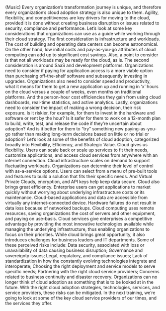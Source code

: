 (Music) Every organization’s transformation journey is unique, and therefore
every organization’s cloud adoption strategy is also unique to them. Agility,
flexibility, and competitiveness are key drivers for moving to the cloud,
provided it is done without creating business disruption or issues related to
security, compliance and performance. Let’s look at some key considerations that
organizations can use as a guide while working through their cloud strategy. The
first consideration is infrastructure and workloads. The cost of building and
operating data centers can become astronomical. On the other hand, low initial
costs and pay-as-you-go attributes of cloud computing can add up to significant
cost savings. Also, a point to consider is that not all workloads may be ready
for the cloud, as is. The second consideration is around SaaS and development
platforms. Organizations need to consider if paying for application access is a
more viable option than purchasing off-the-shelf software and subsequently
investing in upgrades. Organizations also need to consider speed and
productivity, what it means for them to get a new application up and running in
‘x’ hours on the cloud versus a couple of weeks, even months on traditional
platforms. And the person-hour cost efficiencies they gain from using cloud
dashboards, real-time statistics, and active analytics. Lastly, organizations
need to consider the impact of making a wrong decision, their risk exposure. Is
it riskier, for example, for them to invest in the hardware and software or rent
by the hour? Is it safer for them to work on a 12-month plan to build, write,
test, and release the code if they’re uncertain about adoption? And is it better
for them to “try” something new paying-as-you-go rather than making long-term
decisions based on little or no trial or adoption? Let’s look at some of the
benefits of cloud adoption, categorized broadly into Flexibility, Efficiency,
and Strategic Value. Cloud gives us flexibility. Users can scale back or scale
up services to fit their needs, customize applications, and access cloud
services from anywhere with an internet connection. Cloud infrastructure scales
on demand to support fluctuating workloads. Organizations can determine their
level of control with as-a-service options. Users can select from a menu of
pre-built tools and features to build a solution that fits their specific needs.
And Virtual Private Clouds, encryption, and API keys help keep data secure.
Cloud also brings great efficiency. Enterprise users can get applications to
market quickly without worrying about underlying infrastructure costs or its
maintenance. Cloud-based applications and data are accessible from virtually any
internet-connected device. Hardware failures do not result in data loss because
of networked backups. Cloud computing uses remote resources, saving
organizations the cost of servers and other equipment, and paying on use-basis.
Cloud services give enterprises a competitive advantage by providing the most
innovative technologies available while managing the underlying infrastructure,
thus enabling organizations to focus on their priorities. While cloud brings
great opportunity, it also introduces challenges for business leaders and IT
departments. Some of these perceived risks include: Data security, associated
with loss or unavailability of data causing business disruption; Governance and
sovereignty issues; Legal, regulatory, and compliance issues; Lack of
standardization in how the constantly evolving technologies integrate and
interoperate; Choosing the right deployment and service models to serve specific
needs; Partnering with the right cloud service providers; Concerns related to
business continuity and disaster recovery. Organizations can no longer think of
cloud adoption as something that is to be looked at in the future. With the
right cloud adoption strategies, technologies, services, and service providers,
these risks can be mitigated. In the next training, we’re going to look at some
of the key cloud service providers of our times, and the services they offer.